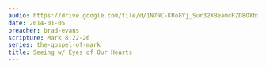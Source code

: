 ```yaml
---
audio: https://drive.google.com/file/d/1N7NC-KRo8Yj_Sur32XBeamcRZD8OXbx5/view
date: 2014-01-05
preacher: brad-evans
scripture: Mark 8:22-26
series: the-gospel-of-mark
title: Seeing w/ Eyes of Our Hearts
---
```

